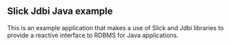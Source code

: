 Slick Jdbi Java example
-----------------------

This is an example application that makes a use of Slick and Jdbi libraries to provide a reactive
interface to RDBMS for Java applications.

